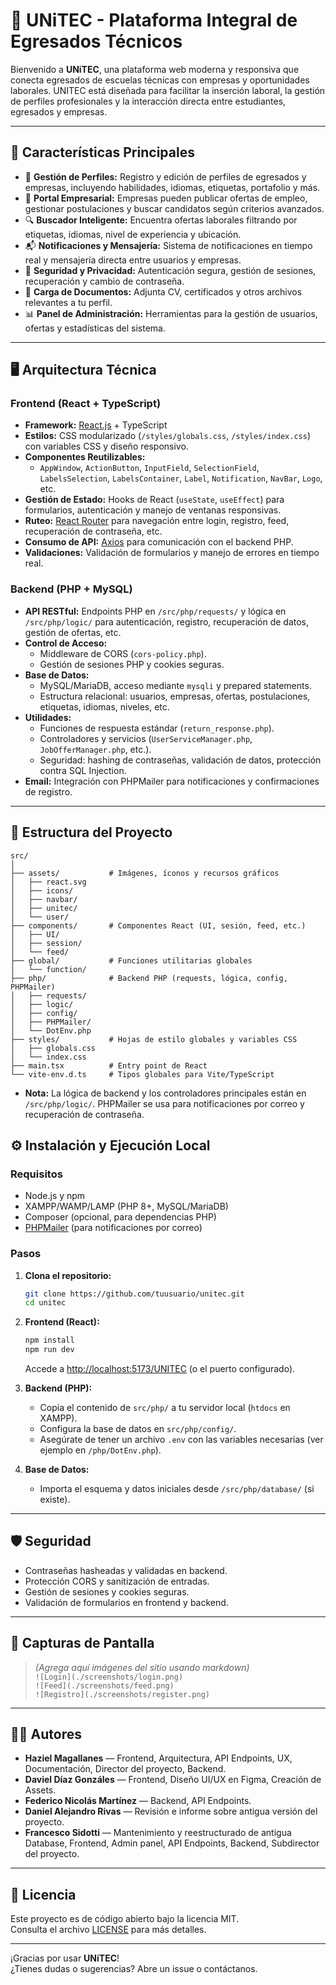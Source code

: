 # 🌟 UNiTEC - Plataforma Integral de Egresados Técnicos

Bienvenido a **UNiTEC**, una plataforma web moderna y responsiva que conecta egresados de escuelas técnicas con empresas y oportunidades laborales. UNITEC está diseñada para facilitar la inserción laboral, la gestión de perfiles profesionales y la interacción directa entre estudiantes, egresados y empresas.

---

## 🚀 Características Principales

- 👤 **Gestión de Perfiles:** Registro y edición de perfiles de egresados y empresas, incluyendo habilidades, idiomas, etiquetas, portafolio y más.
- 🏢 **Portal Empresarial:** Empresas pueden publicar ofertas de empleo, gestionar postulaciones y buscar candidatos según criterios avanzados.
- 🔍 **Buscador Inteligente:** Encuentra ofertas laborales filtrando por etiquetas, idiomas, nivel de experiencia y ubicación.
- 📬 **Notificaciones y Mensajería:** Sistema de notificaciones en tiempo real y mensajería directa entre usuarios y empresas.
- 🔐 **Seguridad y Privacidad:** Autenticación segura, gestión de sesiones, recuperación y cambio de contraseña.
- 📄 **Carga de Documentos:** Adjunta CV, certificados y otros archivos relevantes a tu perfil.
- 📊 **Panel de Administración:** Herramientas para la gestión de usuarios, ofertas y estadísticas del sistema.

---

## 🖥️ Arquitectura Técnica

### Frontend (React + TypeScript)
- **Framework:** [React.js](https://react.dev/) + TypeScript
- **Estilos:** CSS modularizado (`/styles/globals.css`, `/styles/index.css`) con variables CSS y diseño responsivo.
- **Componentes Reutilizables:**  
  - `AppWindow`, `ActionButton`, `InputField`, `SelectionField`, `LabelsSelection`, `LabelsContainer`, `Label`, `Notification`, `NavBar`, `Logo`, etc.
- **Gestión de Estado:** Hooks de React (`useState`, `useEffect`) para formularios, autenticación y manejo de ventanas responsivas.
- **Ruteo:** [React Router](https://reactrouter.com/) para navegación entre login, registro, feed, recuperación de contraseña, etc.
- **Consumo de API:** [Axios](https://axios-http.com/) para comunicación con el backend PHP.
- **Validaciones:** Validación de formularios y manejo de errores en tiempo real.

### Backend (PHP + MySQL)
- **API RESTful:** Endpoints PHP en `/src/php/requests/` y lógica en `/src/php/logic/` para autenticación, registro, recuperación de datos, gestión de ofertas, etc.
- **Control de Acceso:**  
  - Middleware de CORS (`cors-policy.php`).
  - Gestión de sesiones PHP y cookies seguras.
- **Base de Datos:**  
  - MySQL/MariaDB, acceso mediante `mysqli` y prepared statements.
  - Estructura relacional: usuarios, empresas, ofertas, postulaciones, etiquetas, idiomas, niveles, etc.
- **Utilidades:**  
  - Funciones de respuesta estándar (`return_response.php`).
  - Controladores y servicios (`UserServiceManager.php`, `JobOfferManager.php`, etc.).
  - Seguridad: hashing de contraseñas, validación de datos, protección contra SQL Injection.
- **Email:** Integración con PHPMailer para notificaciones y confirmaciones de registro.

---

## 📂 Estructura del Proyecto

```
src/
│
├── assets/           # Imágenes, íconos y recursos gráficos
│   ├── react.svg
│   ├── icons/
│   ├── navbar/
│   ├── unitec/
│   └── user/
├── components/       # Componentes React (UI, sesión, feed, etc.)
│   ├── UI/
│   ├── session/
│   └── feed/
├── global/           # Funciones utilitarias globales
│   └── function/
├── php/              # Backend PHP (requests, lógica, config, PHPMailer)
│   ├── requests/
│   ├── logic/
│   ├── config/
│   ├── PHPMailer/
│   └── DotEnv.php
├── styles/           # Hojas de estilo globales y variables CSS
│   ├── globals.css
│   └── index.css
├── main.tsx          # Entry point de React
└── vite-env.d.ts     # Tipos globales para Vite/TypeScript
```

- **Nota:** La lógica de backend y los controladores principales están en `/src/php/logic/`. PHPMailer se usa para notificaciones por correo y recuperación de contraseña.

## ⚙️ Instalación y Ejecución Local

### Requisitos

- Node.js y npm
- XAMPP/WAMP/LAMP (PHP 8+, MySQL/MariaDB)
- Composer (opcional, para dependencias PHP)
- [PHPMailer](https://github.com/PHPMailer/PHPMailer) (para notificaciones por correo)

### Pasos

1. **Clona el repositorio:**
   ```bash
   git clone https://github.com/tuusuario/unitec.git
   cd unitec
   ```

2. **Frontend (React):**
   ```bash
   npm install
   npm run dev
   ```
   Accede a [http://localhost:5173/UNITEC](http://localhost:5173/UNITEC) (o el puerto configurado).

3. **Backend (PHP):**
   - Copia el contenido de `src/php/` a tu servidor local (`htdocs` en XAMPP).
   - Configura la base de datos en `src/php/config/`.
   - Asegúrate de tener un archivo `.env` con las variables necesarias (ver ejemplo en `/php/DotEnv.php`).

4. **Base de Datos:**
   - Importa el esquema y datos iniciales desde `/src/php/database/` (si existe).

---

## 🛡️ Seguridad

- Contraseñas hasheadas y validadas en backend.
- Protección CORS y sanitización de entradas.
- Gestión de sesiones y cookies seguras.
- Validación de formularios en frontend y backend.

---

## 📸 Capturas de Pantalla

> *(Agrega aquí imágenes del sitio usando markdown)*  
> `![Login](./screenshots/login.png)`  
> `![Feed](./screenshots/feed.png)`  
> `![Registro](./screenshots/register.png)`

---

## 👨‍💻 Autores

- **Haziel Magallanes** — Frontend, Arquitectura, API Endpoints, UX, Documentación, Director del proyecto, Backend.
- **Daviel Díaz Gonzáles** — Frontend, Diseño UI/UX en Figma, Creación de Assets.
- **Federico Nicolás Martínez** — Backend, API Endpoints.
- **Daniel Alejandro Rivas** — Revisión e informe sobre antigua versión del proyecto.
- **Francesco Sidotti** — Mantenimiento y reestructurado de antigua Database, Frontend, Admin panel, API Endpoints, Backend, Subdirector del proyecto.


---

## 📄 Licencia

Este proyecto es de código abierto bajo la licencia MIT.  
Consulta el archivo [LICENSE](./LICENSE) para más detalles.

---

¡Gracias por usar **UNiTEC**!  
¿Tienes dudas o sugerencias? Abre un issue o contáctanos.
